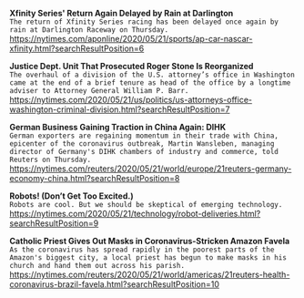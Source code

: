 **Xfinity Series' Return Again Delayed by Rain at Darlington**\
`The return of Xfinity Series racing has been delayed once again by rain at Darlington Raceway on Thursday. `\
https://nytimes.com/aponline/2020/05/21/sports/ap-car-nascar-xfinity.html?searchResultPosition=6

**Justice Dept. Unit That Prosecuted Roger Stone Is Reorganized**\
`The overhaul of a division of the U.S. attorney’s office in Washington came at the end of a brief tenure as head of the office by a longtime adviser to Attorney General William P. Barr.`\
https://nytimes.com/2020/05/21/us/politics/us-attorneys-office-washington-criminal-division.html?searchResultPosition=7

**German Business Gaining Traction in China Again: DIHK**\
`German exporters are regaining momentum in their trade with China, epicenter of the coronavirus outbreak, Martin Wansleben, managing director of Germany's DIHK chambers of industry and commerce, told Reuters on Thursday.`\
https://nytimes.com/reuters/2020/05/21/world/europe/21reuters-germany-economy-china.html?searchResultPosition=8

**Robots! (Don’t Get Too Excited.)**\
`Robots are cool. But we should be skeptical of emerging technology.`\
https://nytimes.com/2020/05/21/technology/robot-deliveries.html?searchResultPosition=9

**Catholic Priest Gives Out Masks in Coronavirus-Stricken Amazon Favela**\
`As the coronavirus has spread rapidly in the poorest parts of the Amazon's biggest city, a local priest has begun to make masks in his church and hand them out across his parish.`\
https://nytimes.com/reuters/2020/05/21/world/americas/21reuters-health-coronavirus-brazil-favela.html?searchResultPosition=10

